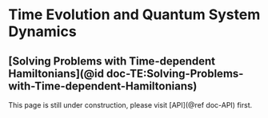 # Time Evolution and Quantum System Dynamics

## [Solving Problems with Time-dependent Hamiltonians](@id doc-TE:Solving-Problems-with-Time-dependent-Hamiltonians)

This page is still under construction, please visit [API](@ref doc-API) first.